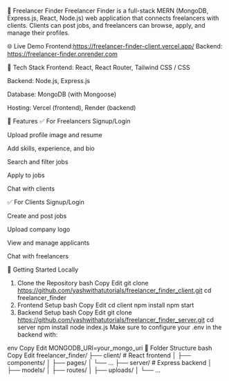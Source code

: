 📌 Freelancer Finder
Freelancer Finder is a full-stack MERN (MongoDB, Express.js, React, Node.js) web application that connects freelancers with clients. Clients can post jobs, and freelancers can browse, apply, and manage their profiles.

🌐 Live Demo
Frontend:https://freelancer-finder-client.vercel.app/
Backend: https://freelancer-finder.onrender.com



🧰 Tech Stack
Frontend: React, React Router, Tailwind CSS / CSS

Backend: Node.js, Express.js

Database: MongoDB (with Mongoose)

Hosting: Vercel (frontend), Render (backend)

🔑 Features
✅ For Freelancers
Signup/Login

Upload profile image and resume

Add skills, experience, and bio

Search and filter jobs

Apply to jobs

Chat with clients 

✅ For Clients
Signup/Login

Create and post jobs

Upload company logo

View and manage applicants

Chat with freelancers 

🚀 Getting Started Locally
1. Clone the Repository
bash
Copy
Edit
git clone https://github.com/yashwithatutorials/freelancer_finder_client.git
cd freelancer_finder
2. Frontend Setup
bash
Copy
Edit
cd client
npm install
npm start
3. Backend Setup
bash
Copy
Edit
git clone https://github.com/yashwithatutorials/freelancer_finder_server.git
cd server
npm install
node index.js
Make sure to configure your .env in the backend with:

env
Copy
Edit
MONGODB_URI=your_mongo_uri
📁 Folder Structure
bash
Copy
Edit
freelancer_finder/
├── client/             # React frontend
│   ├── components/
│   ├── pages/
│   └── ...
├── server/             # Express backend
│   ├── models/
│   ├── routes/
│   ├── uploads/
│   └── ...



